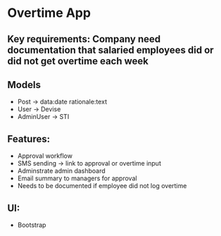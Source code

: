 # Overtime App

## Key requirements: Company need documentation that salaried employees did or did not get overtime each week

## Models
- Post -> data:date rationale:text
- User -> Devise
- AdminUser -> STI

## Features:
- Approval workflow
- SMS sending -> link to approval or overtime input
- Adminstrate admin dashboard
- Email summary to managers for approval
- Needs to be documented if employee did not log overtime

## UI:
- Bootstrap 